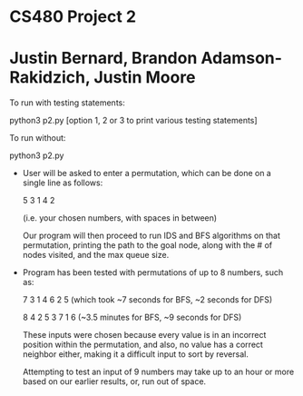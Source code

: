 # CS480 Project 2
# Justin Bernard, Brandon Adamson-Rakidzich, Justin Moore

To run with testing statements:

python3 p2.py [option 1, 2 or 3 to print various testing statements]

To run without:

python3 p2.py

- User will be asked to enter a permutation, which can be done on a
  single line as follows:

  5 3 1 4 2

  (i.e. your chosen numbers, with spaces in between)

  Our program will then proceed to run IDS and BFS algorithms on that
  permutation, printing the path to the goal node, along with the #
  of nodes visited, and the max queue size.

- Program has been tested with permutations of up to 8 numbers, such as:

  7 3 1 4 6 2 5 (which took ~7 seconds for BFS, ~2 seconds for DFS)

  8 4 2 5 3 7 1 6 (~3.5 minutes for BFS, ~9 seconds for DFS)

  These inputs were chosen because every value is in an incorrect position
  within the permutation, and also, no value has a correct neighbor either,
  making it a difficult input to sort by reversal.

  Attempting to test an input of 9 numbers may take up to an hour or more
  based on our earlier results, or, run out of space.